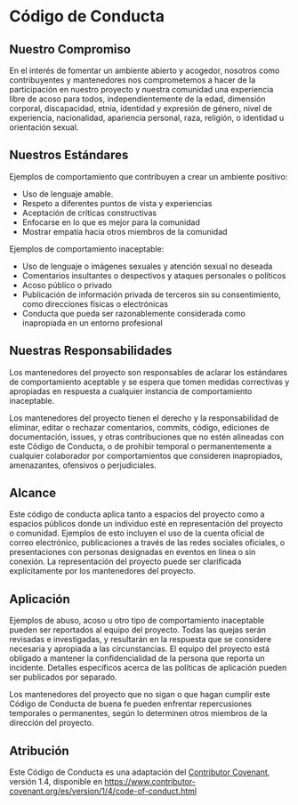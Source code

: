 # Código de Conducta

## Nuestro Compromiso

En el interés de fomentar un ambiente abierto y acogedor, nosotros como contribuyentes y mantenedores nos comprometemos a hacer de la participación en nuestro proyecto y nuestra comunidad una experiencia libre de acoso para todos, independientemente de la edad, dimensión corporal, discapacidad, etnia, identidad y expresión de género, nivel de experiencia, nacionalidad, apariencia personal, raza, religión, o identidad u orientación sexual.

## Nuestros Estándares

Ejemplos de comportamiento que contribuyen a crear un ambiente positivo:

* Uso de lenguaje amable.
* Respeto a diferentes puntos de vista y experiencias
* Aceptación de críticas constructivas
* Enfocarse en lo que es mejor para la comunidad
* Mostrar empatía hacia otros miembros de la comunidad

Ejemplos de comportamiento inaceptable:

* Uso de lenguaje o imágenes sexuales y atención sexual no deseada
* Comentarios insultantes o despectivos y ataques personales o políticos
* Acoso público o privado
* Publicación de información privada de terceros sin su consentimiento, como direcciones físicas o electrónicas
* Conducta que pueda ser razonablemente considerada como inapropiada en un entorno profesional

## Nuestras Responsabilidades

Los mantenedores del proyecto son responsables de aclarar los estándares de comportamiento aceptable y se espera que tomen medidas correctivas y apropiadas en respuesta a cualquier instancia de comportamiento inaceptable.

Los mantenedores del proyecto tienen el derecho y la responsabilidad de eliminar, editar o rechazar comentarios, commits, código, ediciones de documentación, issues, y otras contribuciones que no estén alineadas con este Código de Conducta, o de prohibir temporal o permanentemente a cualquier colaborador por comportamientos que consideren inapropiados, amenazantes, ofensivos o perjudiciales.

## Alcance

Este código de conducta aplica tanto a espacios del proyecto como a espacios públicos donde un individuo esté en representación del proyecto o comunidad. Ejemplos de esto incluyen el uso de la cuenta oficial de correo electrónico, publicaciones a través de las redes sociales oficiales, o presentaciones con personas designadas en eventos en línea o sin conexión. La representación del proyecto puede ser clarificada explícitamente por los mantenedores del proyecto.

## Aplicación

Ejemplos de abuso, acoso u otro tipo de comportamiento inaceptable pueden ser reportados al equipo del proyecto. Todas las quejas serán revisadas e investigadas, y resultarán en la respuesta que se considere necesaria y apropiada a las circunstancias. El equipo del proyecto está obligado a mantener la confidencialidad de la persona que reporta un incidente. Detalles específicos acerca de las políticas de aplicación pueden ser publicados por separado.

Los mantenedores del proyecto que no sigan o que hagan cumplir este Código de Conducta de buena fe pueden enfrentar repercusiones temporales o permanentes, según lo determinen otros miembros de la dirección del proyecto.

## Atribución

Este Código de Conducta es una adaptación del [Contributor Covenant](https://www.contributor-covenant.org), versión 1.4, disponible en https://www.contributor-covenant.org/es/version/1/4/code-of-conduct.html
